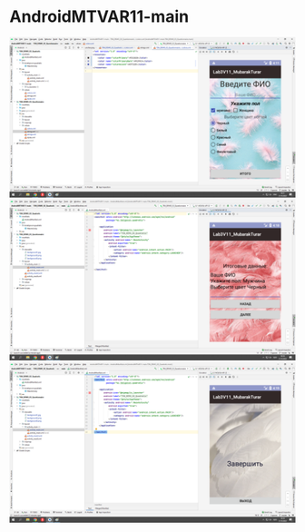 # AndroidMTVAR11-main
![srcreenshot](AND3.png)
![srcreenshot](AND3,1.png)
![srcreenshot](AND3.2.png)
